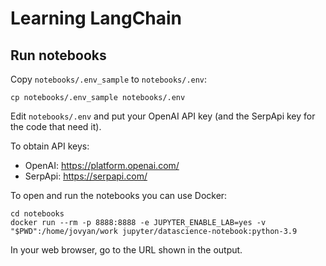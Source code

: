 Learning LangChain
==================

Run notebooks
-------------

Copy `notebooks/.env_sample` to `notebooks/.env`:

```
cp notebooks/.env_sample notebooks/.env
```

Edit `notebooks/.env` and put your OpenAI API key (and the SerpApi key for the code that need it).

To obtain API keys:

- OpenAI: https://platform.openai.com/
- SerpApi: https://serpapi.com/

To open and run the notebooks you can use Docker:

```
cd notebooks
docker run --rm -p 8888:8888 -e JUPYTER_ENABLE_LAB=yes -v "$PWD":/home/jovyan/work jupyter/datascience-notebook:python-3.9
```

In your web browser, go to the URL shown in the output.
